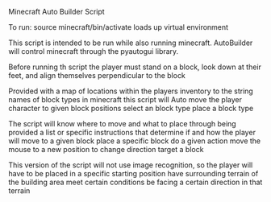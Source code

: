 Minecraft Auto Builder Script

To run:
    source minecraft/bin/activate
        loads up virtual environment

This script is intended to be run while also running minecraft.
AutoBuilder will control minecraft through the pyautogui library.

Before running th script the player must stand on a block, look down at their feet, and align themselves perpendicular to the block

Provided with a map of locations within the players inventory to the string names of block types in minecraft this script will
    Auto move the player character to given block positions
    select an block type
    place a block type

The script will know where to move and what to place through being provided a list or specific instructions that determine if and how the player will
    move to a given block
    place a specific block
    do a given action
    move the mouse to a new position to
        change direction
        target a block

This version of the script will not use image recognition, so the player will have to
    be placed in a specific starting position
    have surrounding terrain of the building area meet certain conditions
    be facing a certain direction in that terrain
    